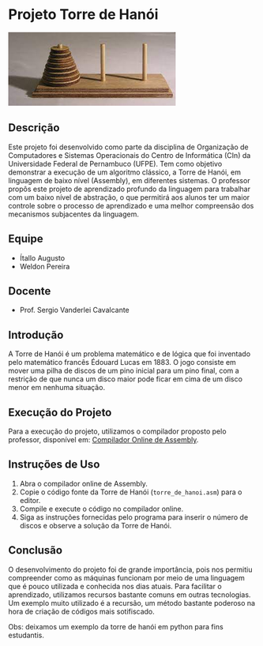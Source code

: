 # Projeto Torre de Hanói

<img src="img/torre.jfif" />

## Descrição
Este projeto foi desenvolvido como parte da disciplina de Organização de Computadores e Sistemas Operacionais do Centro de Informática (CIn) da Universidade Federal de Pernambuco (UFPE). Tem como objetivo demonstrar a execução de um algoritmo clássico, a Torre de Hanói, em linguagem de baixo nível (Assembly), em diferentes sistemas. O professor propôs este projeto de aprendizado profundo da linguagem para trabalhar com um baixo nível de abstração, o que permitirá aos alunos ter um maior controle sobre o processo de aprendizado e uma melhor compreensão dos mecanismos subjacentes da linguagem.

## Equipe
- Ítallo Augusto
- Weldon Pereira

## Docente
- Prof. Sergio Vanderlei Cavalcante

## Introdução
A Torre de Hanói é um problema matemático e de lógica que foi inventado pelo matemático francês Édouard Lucas em 1883. O jogo consiste em mover uma pilha de discos de um pino inicial para um pino final, com a restrição de que nunca um disco maior pode ficar em cima de um disco menor em nenhuma situação.

## Execução do Projeto
Para a execução do projeto, utilizamos o compilador proposto pelo professor, disponível em: [Compilador Online de Assembly](https://www.tutorialspoint.com/compile_assembly_online.php).

## Instruções de Uso
1. Abra o compilador online de Assembly.
2. Copie o código fonte da Torre de Hanói (`torre_de_hanoi.asm`) para o editor.
3. Compile e execute o código no compilador online.
4. Siga as instruções fornecidas pelo programa para inserir o número de discos e observe a solução da Torre de Hanói.

## Conclusão
O desenvolvimento do projeto foi de grande importância, pois nos permitiu compreender como as máquinas funcionam por meio de uma linguagem que é pouco utilizada e conhecida nos dias atuais. Para facilitar o aprendizado, utilizamos recursos bastante comuns em outras tecnologias. Um exemplo muito utilizado é a recursão, um método bastante poderoso na hora de criação de códigos mais sotifiscado.

Obs: deixamos um exemplo da torre de hanói em python para fins estudantis.


